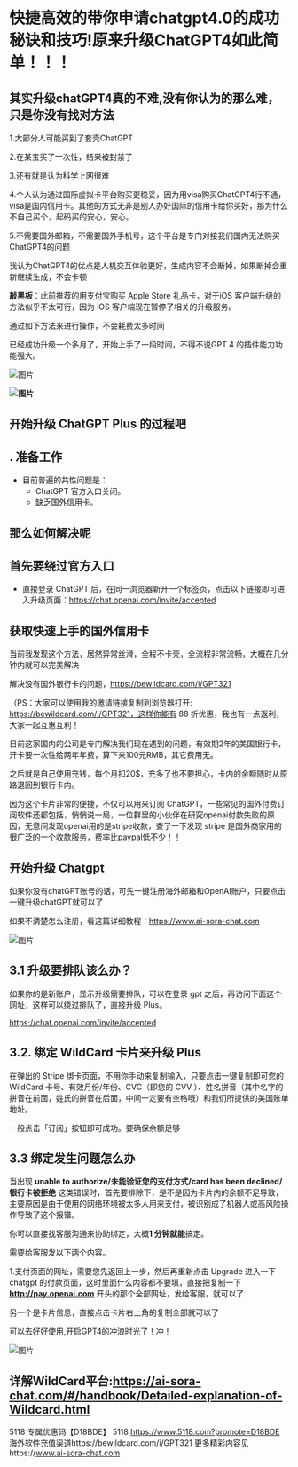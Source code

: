 # 快捷高效的带你申请chatgpt4.0的成功秘诀和技巧!原来升级ChatGPT4如此简单！！！

## 其实升级chatGPT4真的不难,没有你认为的那么难，只是你没有找对方法

1.大部分人可能买到了套壳ChatGPT

2.在某宝买了一次性，结果被封禁了

3.还有就是认为科学上网很难

4.个人认为通过国际虚拟卡平台购买更稳妥，因为用visa购买ChatGPT4行不通，visa是国内信用卡。其他的方式无非是别人办好国际的信用卡给你买好，那为什么不自己买个，起码买的安心，安心。

5.不需要国外邮箱，不需要国外手机号，这个平台是专门对接我们国内无法购买ChatGPT4的问题

我认为ChatGPT4的优点是人机交互体验更好，生成内容不会断掉，如果断掉会重新继续生成，不会卡顿

**敲黑板**：此前推荐的用支付宝购买 Apple Store 礼品卡，对于iOS 客户端升级的方法似乎不太可行，因为 iOS 客户端现在暂停了相关的升级服务。

通过如下方法来进行操作，不会耗费太多时间

已经成功升级一个多月了，开始上手了一段时间，不得不说GPT 4 的插件能力功能强大。

![图片](https://chatd.oss-us-east-1.aliyuncs.com/img2/202402261108213.png)

**![图片](https://chatd.oss-us-east-1.aliyuncs.com/img2/202402261108847.png)**

## **开始升级 ChatGPT Plus 的过程吧**

## **. 准备工作**

- 目前普遍的共性问题是：
  - ChatGPT 官方入口关闭。
  - 缺乏国外信用卡。

## 那么如何解决呢

##  首先要绕过官方入口

- 直接登录 ChatGPT 后，在同一浏览器新开一个标签页，点击以下链接即可进入升级页面：https://chat.openai.com/invite/accepted

## 获取快速上手的国外信用卡

当前我发现这个方法，居然异常丝滑，全程不卡壳，全流程非常流畅，大概在几分钟内就可以完美解决

解决没有国外银行卡的问题，https://bewildcard.com/i/GPT321

（PS：大家可以使用我的邀请链接复制到浏览器打开: https://bewildcard.com/i/GPT321，这样你能有 88 折优惠，我也有一点返利，大家一起互惠互利！

目前这家国内的公司是专门解决我们现在遇到的问题，有效期2年的美国银行卡，开卡要一次性给两年年费，算下来100元RMB，其它费用无。

之后就是自己使用充钱，每个月扣20$，充多了也不要担心，卡内的余额随时从原路退回到银行卡内。

因为这个卡片非常的便捷，不仅可以用来订阅 ChatGPT，一些常见的国外付费订阅软件还都包括，悄悄说一局，一位群里的小伙伴在研究openai付款失败的原因，无意间发现openai用的是stripe收款，查了一下发现 stripe 是国外商家用的很广泛的一个收款服务，费率比paypal低不少！！

## 开始升级 Chatgpt

如果你没有chatGPT账号的话，可先一键注册海外邮箱和OpenAI账户，只要点击一键升级chatGPT就可以了

如果不清楚怎么注册，看这篇详细教程：https://www.ai-sora-chat.com

![图片](https://chatd.oss-us-east-1.aliyuncs.com/img2/202402261108302.png)

## 3.1 升级要排队该么办？

如果你的是新账户，显示升级需要排队，可以在登录 gpt 之后，再访问下面这个网址，这样可以绕过排队了，直接升级 Plus。

https://chat.openai.com/invite/accepted

## 3.2. 绑定 WildCard 卡片来升级 Plus

在弹出的 Stripe 绑卡页面，不用你手动来复制输入，只要点击一键复制即可您的 WildCard 卡号、有效月份/年份、CVC（即您的 CVV ）、姓名拼音（其中名字的拼音在前面，姓氏的拼音在后面，中间一定要有空格哦）和我们所提供的美国账单地址。

一般点击「订阅」按钮即可成功。要确保余额足够

## 3.3 绑定发生问题怎么办

当出现 **unable to authorize/未能验证您的支付方式/card has been declined/银行卡被拒绝** 这类错误时，首先要排除下，是不是因为卡片内的余额不足导致，主要原因是由于使用的网络环境被太多人用来支付，被识别成了机器人或高风险操作导致了这个报错。

你可以直接找客服沟通来协助绑定，大概**1 分钟就能**搞定。

需要给客服发以下两个内容。

1.支付页面的网址，需要您先返回上一步，然后再重新点击 Upgrade 进入一下 chatgpt 的付款页面，这时里面什么内容都不要填，直接把复制一下 **http://pay.openai.com** 开头的那个全部网址，发给客服，就可以了

另一个是卡片信息，直接点击卡片右上角的复制全部就可以了



可以去好好使用,开启GPT4的冲浪时光了！冲！

![图片](https://chatd.oss-us-east-1.aliyuncs.com/img2/202402261108712.png)

## 详解WildCard平台:https://ai-sora-chat.com/#/handbook/Detailed-explanation-of-Wildcard.html

5118   专属优惠码【D18BDE】
5118 https://www.5118.com?promote=D18BDE
海外软件充值渠道https://bewildcard.com/i/GPT321
更多精彩内容见https://www.ai-sora-chat.com

